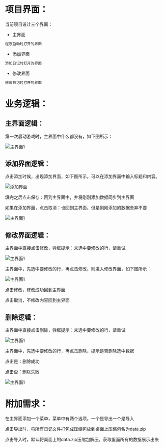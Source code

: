 # 项目界面：

当前项目设计三个界面：

* 主界面

```java
程序启动时打开的界面
```

* 添加界面

```java
添加日记时打开的界面
```

* 修改界面

```java
修改日记时打开的界面
```

# 业务逻辑：

## 主界面逻辑：

第一次启动游戏时，主界面中什么都没有，如下图所示：

 ![主界面1](img/主界面1.png)

## 添加界面逻辑：

点击添加时候，出现添加界面，如下图所示，可以在添加界面中输入标题和内容。

 ![添加界面](img/添加界面.png)

填完之后点击保存：回到主界面中，并将刚刚添加数据同步到主界面

如果在添加界面，点击取消：也回到主界面，但是刚刚添加的数据舍弃不要

 ![主界面1](img/主界面2.png)

## 修改界面逻辑：

主界面中直接点击修改，弹框提示：未选中要修改的行，请重试

 ![主界面1](img/修改操作.png)

主界面中，先选中要修改的行，再点击修改，则进入修改界面，如下图所示：

 ![主界面1](img/修改界面.png)

点击修改，修改成功回到主界面

点击取消，不修改内容回到主界面

## 删除逻辑：

主界面中直接点击删除，弹框提示：未选中要修改的行，请重试

 ![主界面1](img/删除操作1.png)

主界面中，先选中要修改的行，再点击删除，提示是否删除选中数据

点击是：删除成功

点击否：删除失败

 ![主界面1](img/删除操作2.png)



# 附加需求：

在主界面添加一个菜单，菜单中有两个选项，一个是导出一个是导入

点击导出时，将所有日记文件打包成压缩包放到桌面上压缩包名为data.zip

点击导入时，默认将桌面上的data.zip压缩包解压，获取里面所有的数据展示出来